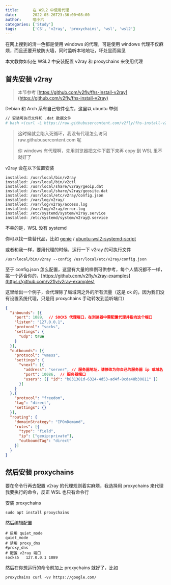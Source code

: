 ```yaml
---
title:      在 WSL2 中使用代理
date:       2022-05-26T23:36:00+08:00
author:     喵小六
categories: ['Study']
tags:       ['CS', 'v2ray', 'proxychains', 'wsl', 'wsl2']
---
```


在网上搜到的清一色都是使用 windows 的代理，可是使用 windows 代理不仅麻烦，而且还要开放防火墙，同时监听本地地址，坏处显而易见

本文教你如何在 WSL2 中安装配置 v2ray 和 proxychains 来使用代理

<!--more-->

## 首先安装 v2ray

> 本节参考 [https://github.com/v2fly/fhs-install-v2ray](https://github.com/v2fly/fhs-install-v2ray)

Debian 和 Arch 系有自己软件仓库，这里以 ubuntu 举例

```bash
// 安装可执行文件和 .dat 数据文件
# bash <(curl -L https://raw.githubusercontent.com/v2fly/fhs-install-v2ray/master/install-release.sh)
```

> 这时候就会陷入死循环，我没有代理怎么访问 raw.githubusercontent.com 呢
>
> 你 windows 有代理啊，先用浏览器把文件下载下来再 copy 到 WSL 里不就好了

v2ray 会在以下位置安装

```
installed: /usr/local/bin/v2ray
installed: /usr/local/bin/v2ctl
installed: /usr/local/share/v2ray/geoip.dat
installed: /usr/local/share/v2ray/geosite.dat
installed: /usr/local/etc/v2ray/config.json
installed: /var/log/v2ray/
installed: /var/log/v2ray/access.log
installed: /var/log/v2ray/error.log
installed: /etc/systemd/system/v2ray.service
installed: /etc/systemd/system/v2ray@.service
```

不幸的是，WSL 没有 systemd

你可以找一些替代品，比如 [genie](https://github.com/DamionGans/ubuntu-wsl2-systemd-script) / [
ubuntu-wsl2-systemd-script](https://github.com/DamionGans/ubuntu-wsl2-systemd-script)

或者和我一样，要用代理的时候，运行一下 v2ray 的可执行文件

```
/usr/local/bin/v2ray --config /usr/local/etc/v2ray/config.json
```

至于 config.json 怎么配置，这里有大量的样例可供参考，每个人情况都不一样，挑一个适合你的，[https://github.com/v2fly/v2ray-examples](https://github.com/v2fly/v2ray-examples)

这里给出一个例子，会代理除了局域网之外的所有流量（这是 ok 的，因为我们没有设置系统代理，只是用 proxychains 手动转发到监听端口）

```json
{
  "inbounds": [{
    "port": 1089,  // SOCKS 代理端口，在浏览器中需配置代理并指向这个端口
    "listen": "127.0.0.1",
    "protocol": "socks",
    "settings": {
      "udp": true
    }
  }],
  "outbounds": [{
    "protocol": "vmess",
    "settings": {
      "vnext": [{
        "address": "server", // 服务器地址，请修改为你自己的服务器 ip 或域名
        "port": 10086,  // 服务器端口
        "users": [{ "id": "b831381d-6324-4d53-ad4f-8cda48b30811" }]
      }]
    }
  },{
    "protocol": "freedom",
    "tag": "direct",
    "settings": {}
  }],
  "routing": {
    "domainStrategy": "IPOnDemand",
    "rules": [{
      "type": "field",
      "ip": ["geoip:private"],
      "outboundTag": "direct"
    }]
  }
}
```

## 然后安装 proxychains

要在命令行再去配置 v2ray 的代理规则着实麻烦，我选择用 proxychains 来代理我要执行的命令，反正 WSL 也只有命令行

安装 proxychains

```
sudo apt install proxychains
```

然后编辑配置

```
# 启用 quiet_mode
quiet_mode
# 禁用 proxy_dns
#proxy_dns
# 配置 v2ray 端口
socks5   127.0.0.1 1089
```

然后在你想运行的命令前加上 proxychains 就好了，比如

```
proxychains curl -vv https://google.com/
```
